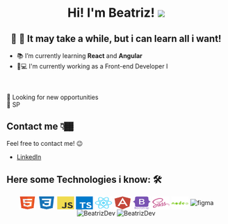 <h1 align="center">Hi! I'm Beatriz! <img src="https://media.giphy.com/media/OBnIvqqpKFbZam9Wmj/giphy.gif" width="100px"></h1>
<h2 align="center">🚀 💛 It may take a while, but i can learn all i want!</h2>

- 📚 I’m currently learning **React** and **Angular**
- 🏡💻 I'm currently working as a Front-end Developer I

<br><br>
🔎 Looking for new opportunities <br>
📍  SP <br>

## Contact me 👇🏾

Feel free to contact me! 😉

- <a href="https://www.linkedin.com/in/beatriz-c-silva-santos-099b7373/">LinkedIn</a>

## Here some Technologies i know: 🛠
<div display="inline_block" align="center">

<img align="center"  height="30" width="40" src="https://raw.githubusercontent.com/devicons/devicon/master/icons/html5/html5-original.svg" alt="html5">

<img align="center" height="30" width="40" src="https://raw.githubusercontent.com/devicons/devicon/master/icons/css3/css3-plain.svg" alt="css3">

<img align="center" src="https://raw.githubusercontent.com/devicons/devicon/master/icons/javascript/javascript-original.svg" alt="javascript" width="40" height="30">
  
<img align="center" src="https://raw.githubusercontent.com/devicons/devicon/9f4f5cdb393299a81125eb5127929ea7bfe42889/icons/typescript/typescript-original.svg" alt="typescript" width="40" height="30">

<img align="center" alt="React" height="30" width="40" src="https://raw.githubusercontent.com/devicons/devicon/master/icons/react/react-original.svg">
  
 <img align="center" alt="Angular" height="30" width="40" src="https://raw.githubusercontent.com/devicons/devicon/master/icons/angularjs/angularjs-plain.svg">
   
<img align="center" src="https://raw.githubusercontent.com/devicons/devicon/master/icons/bootstrap/bootstrap-plain-wordmark.svg" alt="bootstrap" width="40" height="30">

<img align="center" src="https://raw.githubusercontent.com/devicons/devicon/master/icons/sass/sass-original.svg" alt="sass" width="40" height="30">

<img align="center" src="https://github.com/devicons/devicon/blob/master/icons/nodejs/nodejs-plain-wordmark.svg" alt="nodejs" width="40" height="30">

<img align="center" src="https://www.vectorlogo.zone/logos/figma/figma-icon.svg" alt="figma" width="40" height="30">

</div> 

<div align="center">
  <img height="180em" src="https://github-readme-stats.vercel.app/api/top-langs?username=beatrizcssantos&show_icons=true&theme=prussian&hide_border=true&locale=en&layout=compact" alt="BeatrizDev" />
  <img height="180em" src="https://github-readme-stats.vercel.app/api?username=beatrizcssantos&show_icons=true&theme=prussian&hide_border=true&locale=en" alt="BeatrizDev" />
</div>


